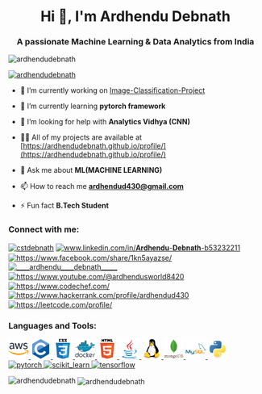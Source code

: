 <h1 align="center">Hi 👋, I'm Ardhendu Debnath</h1>
<h3 align="center">A passionate Machine Learning & Data Analytics from India</h3>

<p align="left"> <img src="https://komarev.com/ghpvc/?username=ardhendudebnath&label=Profile%20views&color=0e75b6&style=flat" alt="ardhendudebnath" /> </p>

<p align="left"> <a href="https://github.com/ryo-ma/github-profile-trophy"><img src="https://github-profile-trophy.vercel.app/?username=ardhendudebnath" alt="ardhendudebnath" /></a> </p>

- 🔭 I’m currently working on [Image-Classification-Project](https://github.com/ardhendudebnath/Image_Classification_Project-)

- 🌱 I’m currently learning **pytorch framework**

- 🤝 I’m looking for help with **Analytics Vidhya (CNN)**

- 👨‍💻 All of my projects are available at [https://ardhendudebnath.github.io/profile/](https://ardhendudebnath.github.io/profile/)

- 💬 Ask me about **ML(MACHINE LEARNING)**

- 📫 How to reach me **ardhendud430@gmail.com**

- ⚡ Fun fact **B.Tech Student**

<h3 align="left">Connect with me:</h3>
<p align="left">
<a href="https://twitter.com/cstdebnath" target="blank"><img align="center" src="https://raw.githubusercontent.com/rahuldkjain/github-profile-readme-generator/master/src/images/icons/Social/twitter.svg" alt="cstdebnath" height="30" width="40" /></a>
<a href="https://linkedin.com/in/www.linkedin.com/in/𝐀𝐫𝐝𝐡𝐞𝐧𝐝𝐮-𝐃𝐞𝐛𝐧𝐚𝐭𝐡-b53232211" target="blank"><img align="center" src="https://raw.githubusercontent.com/rahuldkjain/github-profile-readme-generator/master/src/images/icons/Social/linked-in-alt.svg" alt="www.linkedin.com/in/𝐀𝐫𝐝𝐡𝐞𝐧𝐝𝐮-𝐃𝐞𝐛𝐧𝐚𝐭𝐡-b53232211" height="30" width="40" /></a>
<a href="https://fb.com/https://www.facebook.com/share/1kn5ayazse/" target="blank"><img align="center" src="https://raw.githubusercontent.com/rahuldkjain/github-profile-readme-generator/master/src/images/icons/Social/facebook.svg" alt="https://www.facebook.com/share/1kn5ayazse/" height="30" width="40" /></a>
<a href="https://instagram.com/____ardhendu____debnath_____" target="blank"><img align="center" src="https://raw.githubusercontent.com/rahuldkjain/github-profile-readme-generator/master/src/images/icons/Social/instagram.svg" alt="____ardhendu____debnath_____" height="30" width="40" /></a>
<a href="https://www.youtube.com/c/https://www.youtube.com/@ardhendusworld8420" target="blank"><img align="center" src="https://raw.githubusercontent.com/rahuldkjain/github-profile-readme-generator/master/src/images/icons/Social/youtube.svg" alt="https://www.youtube.com/@ardhendusworld8420" height="30" width="40" /></a>
<a href="https://www.codechef.com/users/https://www.codechef.com/" target="blank"><img align="center" src="https://cdn.jsdelivr.net/npm/simple-icons@3.1.0/icons/codechef.svg" alt="https://www.codechef.com/" height="30" width="40" /></a>
<a href="https://www.hackerrank.com/https://www.hackerrank.com/profile/ardhendud430" target="blank"><img align="center" src="https://raw.githubusercontent.com/rahuldkjain/github-profile-readme-generator/master/src/images/icons/Social/hackerrank.svg" alt="https://www.hackerrank.com/profile/ardhendud430" height="30" width="40" /></a>
<a href="https://www.leetcode.com/https://leetcode.com/profile/" target="blank"><img align="center" src="https://raw.githubusercontent.com/rahuldkjain/github-profile-readme-generator/master/src/images/icons/Social/leet-code.svg" alt="https://leetcode.com/profile/" height="30" width="40" /></a>
</p>

<h3 align="left">Languages and Tools:</h3>
<p align="left"> <a href="https://aws.amazon.com" target="_blank" rel="noreferrer"> <img src="https://raw.githubusercontent.com/devicons/devicon/master/icons/amazonwebservices/amazonwebservices-original-wordmark.svg" alt="aws" width="40" height="40"/> </a> <a href="https://www.cprogramming.com/" target="_blank" rel="noreferrer"> <img src="https://raw.githubusercontent.com/devicons/devicon/master/icons/c/c-original.svg" alt="c" width="40" height="40"/> </a> <a href="https://www.w3schools.com/css/" target="_blank" rel="noreferrer"> <img src="https://raw.githubusercontent.com/devicons/devicon/master/icons/css3/css3-original-wordmark.svg" alt="css3" width="40" height="40"/> </a> <a href="https://www.docker.com/" target="_blank" rel="noreferrer"> <img src="https://raw.githubusercontent.com/devicons/devicon/master/icons/docker/docker-original-wordmark.svg" alt="docker" width="40" height="40"/> </a> <a href="https://www.w3.org/html/" target="_blank" rel="noreferrer"> <img src="https://raw.githubusercontent.com/devicons/devicon/master/icons/html5/html5-original-wordmark.svg" alt="html5" width="40" height="40"/> </a> <a href="https://www.java.com" target="_blank" rel="noreferrer"> <img src="https://raw.githubusercontent.com/devicons/devicon/master/icons/java/java-original.svg" alt="java" width="40" height="40"/> </a> <a href="https://www.linux.org/" target="_blank" rel="noreferrer"> <img src="https://raw.githubusercontent.com/devicons/devicon/master/icons/linux/linux-original.svg" alt="linux" width="40" height="40"/> </a> <a href="https://www.mongodb.com/" target="_blank" rel="noreferrer"> <img src="https://raw.githubusercontent.com/devicons/devicon/master/icons/mongodb/mongodb-original-wordmark.svg" alt="mongodb" width="40" height="40"/> </a> <a href="https://www.mysql.com/" target="_blank" rel="noreferrer"> <img src="https://raw.githubusercontent.com/devicons/devicon/master/icons/mysql/mysql-original-wordmark.svg" alt="mysql" width="40" height="40"/> </a> <a href="https://www.python.org" target="_blank" rel="noreferrer"> <img src="https://raw.githubusercontent.com/devicons/devicon/master/icons/python/python-original.svg" alt="python" width="40" height="40"/> </a> <a href="https://pytorch.org/" target="_blank" rel="noreferrer"> <img src="https://www.vectorlogo.zone/logos/pytorch/pytorch-icon.svg" alt="pytorch" width="40" height="40"/> </a> <a href="https://scikit-learn.org/" target="_blank" rel="noreferrer"> <img src="https://upload.wikimedia.org/wikipedia/commons/0/05/Scikit_learn_logo_small.svg" alt="scikit_learn" width="40" height="40"/> </a> <a href="https://www.tensorflow.org" target="_blank" rel="noreferrer"> <img src="https://www.vectorlogo.zone/logos/tensorflow/tensorflow-icon.svg" alt="tensorflow" width="40" height="40"/> </a> </p>

<p><img align="left" src="https://github-readme-stats.vercel.app/api/top-langs?username=ardhendudebnath&show_icons=true&locale=en&layout=compact" alt="ardhendudebnath" /></p>

<p>&nbsp;<img align="center" src="https://github-readme-stats.vercel.app/api?username=ardhendudebnath&show_icons=true&locale=en" alt="ardhendudebnath" /></p>
